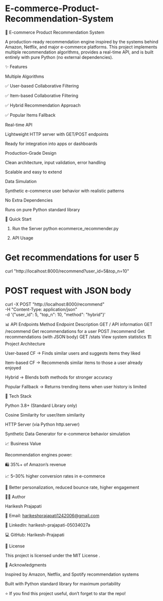 # E-commerce-Product-Recommendation-System
🛒 E-commerce Product Recommendation System

A production-ready recommendation engine inspired by the systems behind Amazon, Netflix, and major e-commerce platforms.
This project implements multiple recommendation algorithms, provides a real-time API, and is built entirely with pure Python (no external dependencies).






✨ Features

Multiple Algorithms

✅ User-based Collaborative Filtering

✅ Item-based Collaborative Filtering

✅ Hybrid Recommendation Approach

✅ Popular Items Fallback

Real-time API

Lightweight HTTP server with GET/POST endpoints

Ready for integration into apps or dashboards

Production-Grade Design

Clean architecture, input validation, error handling

Scalable and easy to extend

Data Simulation

Synthetic e-commerce user behavior with realistic patterns

No Extra Dependencies

Runs on pure Python standard library

🚀 Quick Start
1. Run the Server
python ecommerce_recommender.py

2. API Usage
# Get recommendations for user 5
curl "http://localhost:8000/recommend?user_id=5&top_n=10"

# POST request with JSON body
curl -X POST "http://localhost:8000/recommend" \
     -H "Content-Type: application/json" \
     -d '{"user_id": 5, "top_n": 10, "method": "hybrid"}'

📊 API Endpoints
Method	Endpoint	Description
GET	/	API information
GET	/recommend	Get recommendations for a user
POST	/recommend	Get recommendations (with JSON body)
GET	/stats	View system statistics
🏗️ Project Architecture

User-based CF → Finds similar users and suggests items they liked

Item-based CF → Recommends similar items to those a user already enjoyed

Hybrid → Blends both methods for stronger accuracy

Popular Fallback → Returns trending items when user history is limited

🔧 Tech Stack

Python 3.8+ (Standard Library only)

Cosine Similarity for user/item similarity

HTTP Server (via Python http.server)

Synthetic Data Generator for e-commerce behavior simulation

📈 Business Value

Recommendation engines power:

🛍️ 35%+ of Amazon’s revenue

📈 5–30% higher conversion rates in e-commerce

🎯 Better personalization, reduced bounce rate, higher engagement

👨‍💻 Author

Harikesh Prajapati

📧 Email: harikeshprajapati1242006@gmail.com

💼 LinkedIn: harikesh-prajapati-05034027a

💻 GitHub: Harikesh-Prajapati

📝 License

This project is licensed under the MIT License
.

🙏 Acknowledgments

Inspired by Amazon, Netflix, and Spotify recommendation systems

Built with Python standard library for maximum portability

⭐ If you find this project useful, don’t forget to star the repo!
